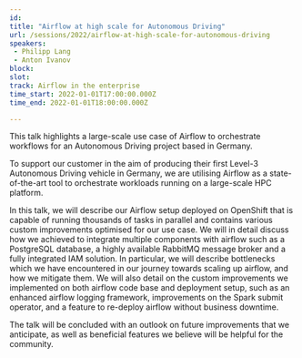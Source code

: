 ```yaml
---
id: 
title: "Airflow at high scale for Autonomous Driving"
url: /sessions/2022/airflow-at-high-scale-for-autonomous-driving
speakers:
 - Philipp Lang
 - Anton Ivanov
block: 
slot: 
track: Airflow in the enterprise
time_start: 2022-01-01T17:00:00.000Z
time_end: 2022-01-01T18:00:00.000Z

---
```


This talk highlights a large-scale use case of Airflow to orchestrate workflows for an Autonomous Driving project based in Germany.
 
To support our customer in the aim of producing their first Level-3 Autonomous Driving vehicle in Germany, we are utilising Airflow as a state-of-the-art tool to orchestrate workloads running on a large-scale HPC platform. 
 
In this talk, we will describe our Airflow setup deployed on OpenShift that is capable of running thousands of tasks in parallel and contains various custom improvements optimised for our use case. We will in detail discuss how we achieved to integrate multiple components with airflow such as a PostgreSQL database, a highly available RabbitMQ message broker and a fully integrated IAM solution. In particular, we will describe bottlenecks which we have encountered in our journey towards scaling up airflow, and how we mitigate them. We will also detail on the custom improvements we implemented on both airflow code base and deployment setup, such as an enhanced airflow logging framework, improvements on the Spark submit operator, and a feature to re-deploy airflow without business downtime.  
 
The talk will be concluded with an outlook on future improvements that we anticipate, as well as beneficial features we believe will be helpful for the community.